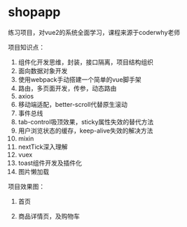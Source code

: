 <!--
 * @Author: tron
 * @Date: 2022-07-18 19:58:53
 * @LastEditTime: 2022-10-27 18:48:18
 * @FilePath: \shopapp\README.md
-->
# shopapp

练习项目，对vue2的系统全面学习，课程来源于coderwhy老师

项目知识点：

1. 组件化开发思维，封装，接口隔离，项目结构组织
2. 面向数据对象开发
3. 使用webpack手动搭建一个简单的vue脚手架
4. 路由，多页面开发，传参，动态路由
5. axios
6. 移动端适配，better-scroll代替原生滚动
7. 事件总线
8. tab-control吸顶效果，sticky属性失效的替代方法
9. 用户浏览状态的缓存，keep-alive失效的解决方法
10. mixin
11. nextTick深入理解
12. vuex
13. toast组件开发及插件化
14. 图片懒加载

项目效果图：

1. 首页


2. 商品详情页，及购物车


